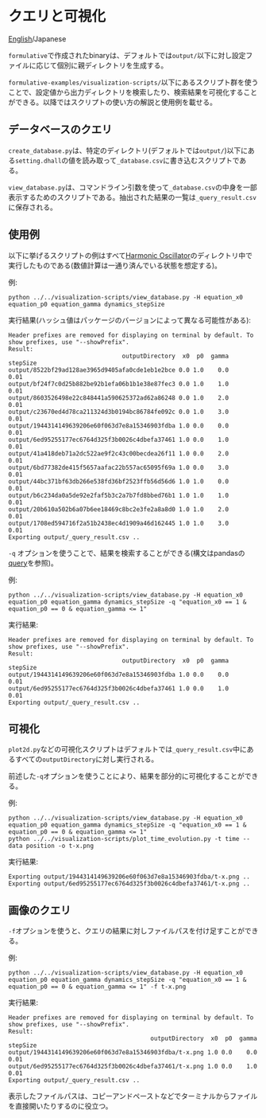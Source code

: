 # クエリと可視化

[English](README.md)/Japanese

`formulative`で作成されたbinaryは、デフォルトでは`output/`以下に対し設定ファイルに応じて個別に親ディレクトリを生成する。

`formulative-examples/visualization-scripts/`以下にあるスクリプト群を使うことで、設定値から出力ディレクトリを検索したり、検索結果を可視化することができる。以降ではスクリプトの使い方の解説と使用例を載せる。

## データベースのクエリ

`create_database.py`は、特定のディレクトリ(デフォルトでは`output/`)以下にある`setting.dhall`の値を読み取って`_database.csv`に書き込むスクリプトである。

`view_database.py`は、コマンドライン引数を使って`_database.csv`の中身を一部表示するためのスクリプトである。抽出された結果の一覧は`_query_result.csv`に保存される。

## 使用例

以下に挙げるスクリプトの例はすべて[Harmonic Oscillator](../equations/harmonic-oscillator/)のディレクトリ中で実行したものである(数値計算は一通り済んでいる状態を想定する)。

例:

```
python ../../visualization-scripts/view_database.py -H equation_x0 equation_p0 equation_gamma dynamics_stepSize
```

実行結果(ハッシュ値はパッケージのバージョンによって異なる可能性がある):

```
Header prefixes are removed for displaying on terminal by default. To show prefixes, use "--showPrefix".
Result:
                                outputDirectory  x0  p0  gamma  stepSize
output/8522bf29ad128ae3965d9405afa0cde1eb1e2bce 0.0 1.0    0.0      0.01
output/bf24f7c0d25b882be92b1efa06b1b1e38e87fec3 0.0 1.0    1.0      0.01
output/8603526498e22c848441a590625372ad62a86248 0.0 1.0    2.0      0.01
output/c23670ed4d78ca211324d3b0194bc86784fe092c 0.0 1.0    3.0      0.01
output/1944314149639206e60f063d7e8a15346903fdba 1.0 0.0    0.0      0.01
output/6ed95255177ec6764d325f3b0026c4dbefa37461 1.0 0.0    1.0      0.01
output/41a418deb71a2dc522ae9f2c43c00becdea26f11 1.0 0.0    2.0      0.01
output/6bd77382de415f5657aafac22b557ac65095f69a 1.0 0.0    3.0      0.01
output/44bc371bf63db266e538fd36bf2523ffb56d56d6 1.0 1.0    0.0      0.01
output/b6c234da0a5de92e2faf5b3c2a7b7fd8bbed76b1 1.0 1.0    1.0      0.01
output/20b610a502b6a07b6ee18469c8bc2e3fe2a8a8d0 1.0 1.0    2.0      0.01
output/1708ed594716f2a51b2438ec4d1909a46d162445 1.0 1.0    3.0      0.01
Exporting output/_query_result.csv ..
````

`-q` オプションを使うことで、結果を検索することができる(構文はpandasの[query](https://pandas.pydata.org/docs/reference/api/pandas.DataFrame.query.html)を参照)。

例:

```
python ../../visualization-scripts/view_database.py -H equation_x0 equation_p0 equation_gamma dynamics_stepSize -q "equation_x0 == 1 & equation_p0 == 0 & equation_gamma <= 1"
```

実行結果:

```
Header prefixes are removed for displaying on terminal by default. To show prefixes, use "--showPrefix".
Result:
                                outputDirectory  x0  p0  gamma  stepSize
output/1944314149639206e60f063d7e8a15346903fdba 1.0 0.0    0.0      0.01
output/6ed95255177ec6764d325f3b0026c4dbefa37461 1.0 0.0    1.0      0.01
Exporting output/_query_result.csv ..
```

## 可視化

`plot2d.py`などの可視化スクリプトはデフォルトでは`_query_result.csv`中にあるすべての`outputDirectory`に対し実行される。

前述した`-q`オプションを使うことにより、結果を部分的に可視化することができる。

例:

```
python ../../visualization-scripts/view_database.py -H equation_x0 equation_p0 equation_gamma dynamics_stepSize -q "equation_x0 == 1 & equation_p0 == 0 & equation_gamma <= 1"
python ../../visualization-scripts/plot_time_evolution.py -t time --data position -o t-x.png
```

実行結果:

```
Exporting output/1944314149639206e60f063d7e8a15346903fdba/t-x.png ..
Exporting output/6ed95255177ec6764d325f3b0026c4dbefa37461/t-x.png ..
```

## 画像のクエリ

`-f`オプションを使うと、クエリの結果に対しファイルパスを付け足すことができる。

例:

```
python ../../visualization-scripts/view_database.py -H equation_x0 equation_p0 equation_gamma dynamics_stepSize -q "equation_x0 == 1 & equation_p0 == 0 & equation_gamma <= 1" -f t-x.png
```

実行結果:

```
Header prefixes are removed for displaying on terminal by default. To show prefixes, use "--showPrefix".
Result:
                                        outputDirectory  x0  p0  gamma  stepSize
output/1944314149639206e60f063d7e8a15346903fdba/t-x.png 1.0 0.0    0.0      0.01
output/6ed95255177ec6764d325f3b0026c4dbefa37461/t-x.png 1.0 0.0    1.0      0.01
Exporting output/_query_result.csv ..
```

表示したファイルパスは、コピーアンドペーストなどでターミナルからファイルを直接開いたりするのに役立つ。

